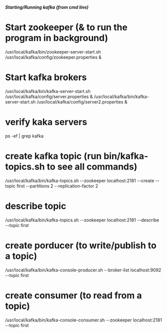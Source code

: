 ***Starting/Running kafka (from cmd line)***

# Start zookeeper (& to run the program in background)
/usr/local/kafka/bin/zookeeper-server-start.sh /usr/local/kafka/config/zookeeper.properties &

# Start kafka brokers
/usr/local/kafka/bin/kafka-server-start.sh /usr/local/kafka/config/server.properties &
/usr/local/kafka/bin/kafka-server-start.sh /usr/local/kafka/config/server2.properties &

# verify kaka servers
ps -ef | grep kafka

# create kafka topic (run bin/kafka-topics.sh to see all commands)
/usr/local/kafka/bin/kafka-topics.sh --zookeeper localhost:2181 --create --topic first --partitions 2 --replication-factor 2

# describe topic
/usr/local/kafka/bin/kafka-topics.sh --zookeeper localhost:2181 --describe --topic first

# create porducer (to write/publish to a topic)
/usr/local/kafka/bin/kafka-console-producer.sh --broker-list localhost:9092 --topic first

# create consumer (to read from a topic)
/usr/local/kafka/bin/kafka-console-consumer.sh --zookeeper localhost:2181 --topic first